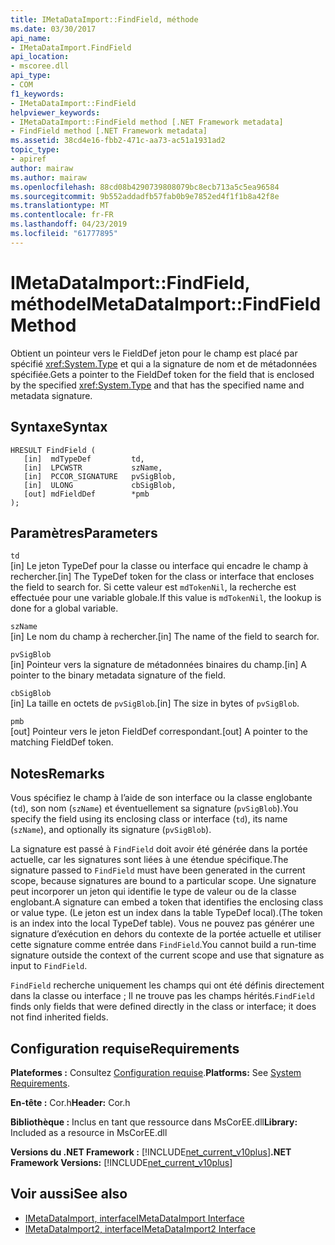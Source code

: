 ```yaml
---
title: IMetaDataImport::FindField, méthode
ms.date: 03/30/2017
api_name:
- IMetaDataImport.FindField
api_location:
- mscoree.dll
api_type:
- COM
f1_keywords:
- IMetaDataImport::FindField
helpviewer_keywords:
- IMetaDataImport::FindField method [.NET Framework metadata]
- FindField method [.NET Framework metadata]
ms.assetid: 38cd4e16-fbb2-471c-aa73-ac51a1931ad2
topic_type:
- apiref
author: mairaw
ms.author: mairaw
ms.openlocfilehash: 88cd08b4290739808079bc8ecb713a5c5ea96584
ms.sourcegitcommit: 9b552addadfb57fab0b9e7852ed4f1f1b8a42f8e
ms.translationtype: MT
ms.contentlocale: fr-FR
ms.lasthandoff: 04/23/2019
ms.locfileid: "61777895"
---
```

# <a name="imetadataimportfindfield-method"></a><span data-ttu-id="c4ecf-102">IMetaDataImport::FindField, méthode</span><span class="sxs-lookup"><span data-stu-id="c4ecf-102">IMetaDataImport::FindField Method</span></span>
<span data-ttu-id="c4ecf-103">Obtient un pointeur vers le FieldDef jeton pour le champ est placé par spécifié <xref:System.Type> et qui a la signature de nom et de métadonnées spécifiée.</span><span class="sxs-lookup"><span data-stu-id="c4ecf-103">Gets a pointer to the FieldDef token for the field that is enclosed by the specified <xref:System.Type> and that has the specified name and metadata signature.</span></span>  
  
## <a name="syntax"></a><span data-ttu-id="c4ecf-104">Syntaxe</span><span class="sxs-lookup"><span data-stu-id="c4ecf-104">Syntax</span></span>  
  
```  
HRESULT FindField (  
   [in]  mdTypeDef         td,  
   [in]  LPCWSTR           szName,  
   [in]  PCCOR_SIGNATURE   pvSigBlob,  
   [in]  ULONG             cbSigBlob,  
   [out] mdFieldDef        *pmb  
);  
```  
  
## <a name="parameters"></a><span data-ttu-id="c4ecf-105">Paramètres</span><span class="sxs-lookup"><span data-stu-id="c4ecf-105">Parameters</span></span>  
 `td`  
 <span data-ttu-id="c4ecf-106">[in] Le jeton TypeDef pour la classe ou interface qui encadre le champ à rechercher.</span><span class="sxs-lookup"><span data-stu-id="c4ecf-106">[in] The TypeDef token for the class or interface that encloses the field to search for.</span></span> <span data-ttu-id="c4ecf-107">Si cette valeur est `mdTokenNil`, la recherche est effectuée pour une variable globale.</span><span class="sxs-lookup"><span data-stu-id="c4ecf-107">If this value is `mdTokenNil`, the lookup is done for a global variable.</span></span>  
  
 `szName`  
 <span data-ttu-id="c4ecf-108">[in] Le nom du champ à rechercher.</span><span class="sxs-lookup"><span data-stu-id="c4ecf-108">[in] The name of the field to search for.</span></span>  
  
 `pvSigBlob`  
 <span data-ttu-id="c4ecf-109">[in] Pointeur vers la signature de métadonnées binaires du champ.</span><span class="sxs-lookup"><span data-stu-id="c4ecf-109">[in] A pointer to the binary metadata signature of the field.</span></span>  
  
 `cbSigBlob`  
 <span data-ttu-id="c4ecf-110">[in] La taille en octets de `pvSigBlob`.</span><span class="sxs-lookup"><span data-stu-id="c4ecf-110">[in] The size in bytes of `pvSigBlob`.</span></span>  
  
 `pmb`  
 <span data-ttu-id="c4ecf-111">[out] Pointeur vers le jeton FieldDef correspondant.</span><span class="sxs-lookup"><span data-stu-id="c4ecf-111">[out] A pointer to the matching FieldDef token.</span></span>  
  
## <a name="remarks"></a><span data-ttu-id="c4ecf-112">Notes</span><span class="sxs-lookup"><span data-stu-id="c4ecf-112">Remarks</span></span>  
 <span data-ttu-id="c4ecf-113">Vous spécifiez le champ à l’aide de son interface ou la classe englobante (`td`), son nom (`szName`) et éventuellement sa signature (`pvSigBlob`).</span><span class="sxs-lookup"><span data-stu-id="c4ecf-113">You specify the field using its enclosing class or interface (`td`), its name (`szName`), and optionally its signature (`pvSigBlob`).</span></span>  
  
 <span data-ttu-id="c4ecf-114">La signature est passé à `FindField` doit avoir été générée dans la portée actuelle, car les signatures sont liées à une étendue spécifique.</span><span class="sxs-lookup"><span data-stu-id="c4ecf-114">The signature passed to `FindField` must have been generated in the current scope, because signatures are bound to a particular scope.</span></span> <span data-ttu-id="c4ecf-115">Une signature peut incorporer un jeton qui identifie le type de valeur ou de la classe englobant.</span><span class="sxs-lookup"><span data-stu-id="c4ecf-115">A signature can embed a token that identifies the enclosing class or value type.</span></span> <span data-ttu-id="c4ecf-116">(Le jeton est un index dans la table TypeDef local).</span><span class="sxs-lookup"><span data-stu-id="c4ecf-116">(The token is an index into the local TypeDef table).</span></span> <span data-ttu-id="c4ecf-117">Vous ne pouvez pas générer une signature d’exécution en dehors du contexte de la portée actuelle et utiliser cette signature comme entrée dans `FindField`.</span><span class="sxs-lookup"><span data-stu-id="c4ecf-117">You cannot build a run-time signature outside the context of the current scope and use that signature as input to `FindField`.</span></span>  
  
 <span data-ttu-id="c4ecf-118">`FindField` recherche uniquement les champs qui ont été définis directement dans la classe ou interface ; Il ne trouve pas les champs hérités.</span><span class="sxs-lookup"><span data-stu-id="c4ecf-118">`FindField` finds only fields that were defined directly in the class or interface; it does not find inherited fields.</span></span>  
  
## <a name="requirements"></a><span data-ttu-id="c4ecf-119">Configuration requise</span><span class="sxs-lookup"><span data-stu-id="c4ecf-119">Requirements</span></span>  
 <span data-ttu-id="c4ecf-120">**Plateformes :** Consultez [Configuration requise](../../../../docs/framework/get-started/system-requirements.md).</span><span class="sxs-lookup"><span data-stu-id="c4ecf-120">**Platforms:** See [System Requirements](../../../../docs/framework/get-started/system-requirements.md).</span></span>  
  
 <span data-ttu-id="c4ecf-121">**En-tête :** Cor.h</span><span class="sxs-lookup"><span data-stu-id="c4ecf-121">**Header:** Cor.h</span></span>  
  
 <span data-ttu-id="c4ecf-122">**Bibliothèque :** Inclus en tant que ressource dans MsCorEE.dll</span><span class="sxs-lookup"><span data-stu-id="c4ecf-122">**Library:** Included as a resource in MsCorEE.dll</span></span>  
  
 <span data-ttu-id="c4ecf-123">**Versions du .NET Framework :** [!INCLUDE[net_current_v10plus](../../../../includes/net-current-v10plus-md.md)]</span><span class="sxs-lookup"><span data-stu-id="c4ecf-123">**.NET Framework Versions:** [!INCLUDE[net_current_v10plus](../../../../includes/net-current-v10plus-md.md)]</span></span>  
  
## <a name="see-also"></a><span data-ttu-id="c4ecf-124">Voir aussi</span><span class="sxs-lookup"><span data-stu-id="c4ecf-124">See also</span></span>

- [<span data-ttu-id="c4ecf-125">IMetaDataImport, interface</span><span class="sxs-lookup"><span data-stu-id="c4ecf-125">IMetaDataImport Interface</span></span>](../../../../docs/framework/unmanaged-api/metadata/imetadataimport-interface.md)
- [<span data-ttu-id="c4ecf-126">IMetaDataImport2, interface</span><span class="sxs-lookup"><span data-stu-id="c4ecf-126">IMetaDataImport2 Interface</span></span>](../../../../docs/framework/unmanaged-api/metadata/imetadataimport2-interface.md)

